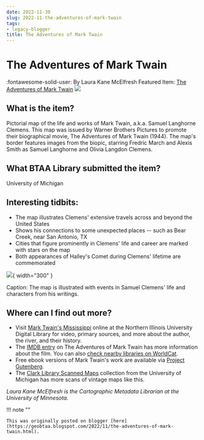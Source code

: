 ```yaml
---
date: 2022-11-30
slug: 2022-11-the-adventures-of-mark-twain
tags:
- legacy-blogger
title: The Adventures of Mark Twain
---
```


# The Adventures of Mark Twain

:fontawesome-solid-user: By Laura Kane McElfresh 
Featured Item: [The Adventures of Mark Twain](https://geo.btaa.org/catalog/89326e9c-ba75-4fa6-bd7f-3dafec6db36d) ![](https://lh3.googleusercontent.com/y_aZ0ApCxl5vcV3_ffoogUWvrszOyV2dSaL1UWjc3guiokmEyTec9-7897o6rCGVZ-pFNWOiJQHMyvLPRjpn8wUENhCTZpHUo5tw_ZrgUyEU-NQEL5Gopa2MYO7TTiAL5XIrazgI) 

## What is the item? 

Pictorial map of the life and works of Mark Twain, a.k.a. Samuel Langhorne Clemens. This map was issued by Warner Brothers Pictures to promote their biographical movie, The Adventures of Mark Twain (1944). The map's border features images from the biopic, starring Fredric March and Alexis Smith as Samuel Langhorne and Olivia Langdon Clemens. <!-- more --> 

## What BTAA Library submitted the item? 

University of Michigan

## Interesting tidbits:

* The map illustrates Clemens' extensive travels across and beyond the United States
* Shows his connections to some <!-- more --> unexpected places -- such as Bear Creek, near San Antonio, TX
* Cities that figure prominently in Clemens' life and career are marked with stars on the map
* Both appearances of Halley's Comet during Clemens' lifetime are commemorated 

[![](https://lh5.googleusercontent.com/1uexQLfzadceHrCPXl4UIKw_xQ9GMwsh7fGqBl99C_NEwMRkgq8TgU_NwAWt1dJf6T1ifdz9EHRRbEOxcFwfhRFjjuMyc2ZmefrtfksAsTCy3p04YB1ZWScJEOPQ6AUhaLXPorbp)](https://geo.btaa.org/catalog/89326e9c-ba75-4fa6-bd7f-3dafec6db36d){ width="300" }

Caption: The map is illustrated with events in Samuel Clemens' life and characters from his writings. 
 
## Where can I find out more?
 
* Visit [Mark Twain's Mississippi](https://digital.lib.niu.edu/twain) online at the Northern Illinois University Digital Library for video, primary sources, and more about the author, the river, and their history.
* The [IMDB entry](https://www.imdb.com/title/tt0036582/) on The Adventures of Mark Twain has more information about the film. You can also [check nearby libraries on WorldCat](http://www.worldcat.org/oclc/904805921).
* Free ebook versions of Mark Twain's work are available via [Project Gutenberg](https://www.gutenberg.org/ebooks/author/53).
* The [Clark Library Scanned Maps](https://geo.btaa.org/catalog/07d-01) collection from the University of Michigan has more scans of vintage maps like this. 

*Laura Kane McElfresh is the Cartographic Metadata Librarian at the University of Minnesota.*

!!! note ""

	This was originally posted on blogger [here](https://geobtaa.blogspot.com/2022/11/the-adventures-of-mark-twain.html).

